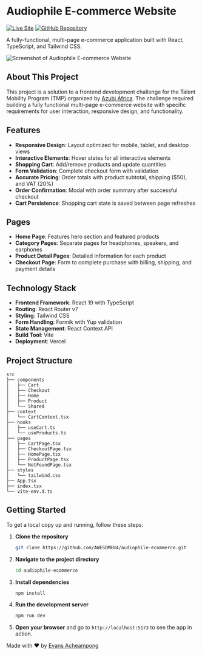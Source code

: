 # Audiophile E-commerce Website

[![Live Site](https://img.shields.io/badge/Live%20Site-Vercel-brightgreen)](https://audiophile-ecommerce-puce.vercel.app/)
[![GitHub Repository](https://img.shields.io/badge/GitHub-Repository-blue)](https://github.com/evansachie/audiophile-ecommerce)

A fully-functional, multi-page e-commerce application built with React, TypeScript, and Tailwind CSS.

![Screenshot of Audiophile E-commerce Website](public/heroimage.png)

## About This Project

This project is a solution to a frontend development challenge for the Talent Mobility Program (TMP) organized by [Azubi Africa](http://azubiafrica.org/). The challenge required building a fully functional multi-page e-commerce website with specific requirements for user interaction, responsive design, and functionality.

## Features

- **Responsive Design**: Layout optimized for mobile, tablet, and desktop views
- **Interactive Elements**: Hover states for all interactive elements
- **Shopping Cart**: Add/remove products and update quantities
- **Form Validation**: Complete checkout form with validation
- **Accurate Pricing**: Order totals with product subtotal, shipping ($50), and VAT (20%)
- **Order Confirmation**: Modal with order summary after successful checkout
- **Cart Persistence**: Shopping cart state is saved between page refreshes

## Pages

- **Home Page**: Features hero section and featured products
- **Category Pages**: Separate pages for headphones, speakers, and earphones
- **Product Detail Pages**: Detailed information for each product
- **Checkout Page**: Form to complete purchase with billing, shipping, and payment details

## Technology Stack

- **Frontend Framework**: React 19 with TypeScript
- **Routing**: React Router v7
- **Styling**: Tailwind CSS
- **Form Handling**: Formik with Yup validation
- **State Management**: React Context API
- **Build Tool**: Vite
- **Deployment**: Vercel

## Project Structure

```
src
├── components
│   ├── Cart
│   ├── Checkout
│   ├── Home
│   ├── Product
│   └── Shared
├── context
│   └── CartContext.tsx
├── hooks
│   ├── useCart.ts
│   └── useProducts.ts
├── pages
│   ├── CartPage.tsx
│   ├── CheckoutPage.tsx
│   ├── HomePage.tsx
│   ├── ProductPage.tsx
│   └── NotFoundPage.tsx
├── styles
│   └── tailwind.css
├── App.tsx
├── index.tsx
└── vite-env.d.ts
```

## Getting Started

To get a local copy up and running, follow these steps:

1. **Clone the repository**

   ```bash
   git clone https://github.com/AWESOME04/audiophile-ecommerce.git
   ```

2. **Navigate to the project directory**

   ```bash
   cd audiophile-ecommerce
   ```

3. **Install dependencies**

   ```bash
   npm install
   ```

4. **Run the development server**

   ```bash
   npm run dev
   ```

5. **Open your browser** and go to `http://localhost:5173` to see the app in action.

Made with ❤️ by [Evans Acheampong](https://github.com/AWESOME04)
